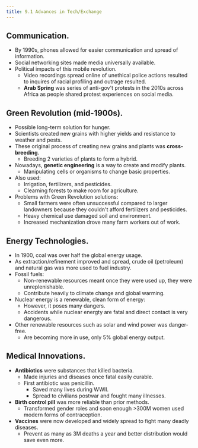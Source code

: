 ```yaml
---
title: 9.1 Advances in Tech/Exchange
---
```


## Communication.

-   By 1990s, phones allowed for easier communication and spread of information.
-   Social networking sites made media universally available.
-   Political impacts of this mobile revolution.
    -   Video recordings spread online of unethical police actions resulted to inquires of racial profiling and outrage resulted.
    -   **Arab Spring** was series of anti-gov't protests in the 2010s across Africa as people shared protest experiences on social media.

## Green Revolution (mid-1900s).

-   Possible long-term solution for hunger.
-   Scientists created new grains with higher yields and resistance to weather and pests.
-   These original process of creating new grains and plants was **cross-breeding**.
    -   Breeding 2 varieties of plants to form a hybrid.
-   Nowadays, **genetic engineering** is a way to create and modify plants.
    -   Manipulating cells or organisms to change basic properties.
-   Also used:
    -   Irrigation, fertilizers, and pesticides.
    -   Clearning forests to make room for agriculture.
-   Problems with Green Revolution solutions:
    -   Small farmers were often unsuccessful compared to larger landowners because they couldn't afford fertilizers and pesticides.
    -   Heavy chemical use damaged soil and environment.
    -   Increased mechanization drove many farm workers out of work.

## Energy Technologies.

-   In 1900, coal was over half the global energy usage.
-   As extraction/refinement improved and spread, crude oil (petroleum) and natural gas was more used to fuel industry.
-   Fossil fuels:
    -   Non-renewable resources meant once they were used up, they were unreplenishable.
    -   Contribute heavily to climate change and global warming.
-   Nuclear energy is a renewable, clean form of energy:
    -   However, it poses many dangers.
    -   Accidents while nuclear energty are fatal and direct contact is very dangerous.
-   Other renewable resources such as solar and wind power was danger-free.
    -   Are becoming more in use, only 5% global energy output.

## Medical Innovations.

-   **Antibiotics** were substances that killed bacteria.
    -   Made injuries and diseases once fatal easily curable.
    -   First antibiotic was penicillin.
        -   Saved many lives during WWII.
        -   Spread to civilians postwar and fought many illnesses.
-   **Birth control pill** was more reliable than prior methods.
    -   Transformed gender roles and soon enough >300M women used modern forms of contraception.
-   **Vaccines** were now developed and widely spread to fight many deadly diseases.
    -   Prevent as many as 3M deaths a year and better distribution would save even more.
